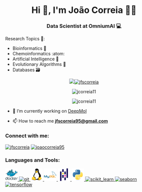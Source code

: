 <h1 align="center">Hi 👋, I'm João Correia 👨‍🦱</h1>
<h3 align="center">Data Scientist at OmniumAI 💻</h3>

Research Topics :scroll:: 

- Bioinformatics 🧬
- Chemoinformatics :atom:
- Artificial Intelligence 🧠
- Evolutionary Algorithms 🐜
- Databases 🗃️

<!---
<p align="center"> <img src="https://komarev.com/ghpvc/?username=jcorreia11&label=Profile%20views&color=0e75b6&style=flat" alt="jcorreia11" /> <img src="https://img.shields.io/github/followers/jcorreia11?style=social"/></p>
-->

<p align="center"> <img src="https://img.shields.io/twitter/url?style=social&url=https%3A%2F%2Ftwitter.com%2Fjfscorreia"/><a href="https://twitter.com/jfscorreia" target="blank"><img src="https://img.shields.io/twitter/follow/jfscorreia?style=social" alt="jfscorreia" /></a> </p>

<p align="center"><img src="https://github-readme-stats.vercel.app/api?username=jcorreia11&count_private=true&show_icons=true&theme=tokyonight" alt="jcorreia11" /> </p>

<p align="center"><img src="https://github-readme-stats.vercel.app/api/top-langs/?username=jcorreia11&layout=compact" alt="jcorreia11" /> </p>

- 🔭 I’m currently working on [DeepMol](https://github.com/BioSystemsUM/DeepMol/)

- 📫 How to reach me **jfscorreia95@gmail.com**

<h3 align="left">Connect with me:</h3>
<p align="left">
<a href="https://twitter.com/jfscorreia" target="blank"><img align="center" src="https://raw.githubusercontent.com/rahuldkjain/github-profile-readme-generator/master/src/images/icons/Social/twitter.svg" alt="jfscorreia" height="30" width="40" /></a>
<a href="https://linkedin.com/in/joaocorreia95" target="blank"><img align="center" src="https://raw.githubusercontent.com/rahuldkjain/github-profile-readme-generator/master/src/images/icons/Social/linked-in-alt.svg" alt="joaocorreia95" height="30" width="40" /></a>
</p>

<h3 align="left">Languages and Tools:</h3>
<p align="left"> <a href="https://www.docker.com/" target="_blank" rel="noreferrer"> <img src="https://raw.githubusercontent.com/devicons/devicon/master/icons/docker/docker-original-wordmark.svg" alt="docker" width="40" height="40"/> </a> <a href="https://git-scm.com/" target="_blank" rel="noreferrer"> <img src="https://www.vectorlogo.zone/logos/git-scm/git-scm-icon.svg" alt="git" width="40" height="40"/> </a> <a href="https://www.linux.org/" target="_blank" rel="noreferrer"> <img src="https://raw.githubusercontent.com/devicons/devicon/master/icons/linux/linux-original.svg" alt="linux" width="40" height="40"/> </a> <a href="https://www.mysql.com/" target="_blank" rel="noreferrer"> <img src="https://raw.githubusercontent.com/devicons/devicon/master/icons/mysql/mysql-original-wordmark.svg" alt="mysql" width="40" height="40"/> </a> <a href="https://pandas.pydata.org/" target="_blank" rel="noreferrer"> <img src="https://raw.githubusercontent.com/devicons/devicon/2ae2a900d2f041da66e950e4d48052658d850630/icons/pandas/pandas-original.svg" alt="pandas" width="40" height="40"/> </a> <a href="https://www.python.org" target="_blank" rel="noreferrer"> <img src="https://raw.githubusercontent.com/devicons/devicon/master/icons/python/python-original.svg" alt="python" width="40" height="40"/> </a> <a href="https://scikit-learn.org/" target="_blank" rel="noreferrer"> <img src="https://upload.wikimedia.org/wikipedia/commons/0/05/Scikit_learn_logo_small.svg" alt="scikit_learn" width="40" height="40"/> </a> <a href="https://seaborn.pydata.org/" target="_blank" rel="noreferrer"> <img src="https://seaborn.pydata.org/_images/logo-mark-lightbg.svg" alt="seaborn" width="40" height="40"/> </a> <a href="https://www.tensorflow.org" target="_blank" rel="noreferrer"> <img src="https://www.vectorlogo.zone/logos/tensorflow/tensorflow-icon.svg" alt="tensorflow" width="40" height="40"/> </a> </p>

